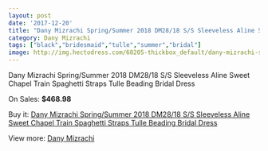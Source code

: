 ```yaml
---
layout: post
date: '2017-12-20'
title: "Dany Mizrachi Spring/Summer 2018 DM28/18 S/S Sleeveless Aline Sweet Chapel Train Spaghetti Straps Tulle Beading Bridal Dress"
category: Dany Mizrachi
tags: ["black","bridesmaid","tulle","summer","bridal"]
image: http://img.hectodress.com/60205-thickbox_default/dany-mizrachi-spring-summer-2018-dm28-18-s-s-sleeveless-aline-sweet-chapel-train-spaghetti-straps-tulle-beading-bridal-dress.jpg
---
```

Dany Mizrachi Spring/Summer 2018 DM28/18 S/S Sleeveless Aline Sweet Chapel Train Spaghetti Straps Tulle Beading Bridal Dress

On Sales: **$468.98**
<a href="https://www.hectodress.com/dany-mizrachi/19130-dany-mizrachi-spring-summer-2018-dm28-18-s-s-sleeveless-aline-sweet-chapel-train-spaghetti-straps-tulle-beading-bridal-dress.html"><amp-img layout="responsive" width="600" height="600" src="//img.hectodress.com/60205-thickbox_default/dany-mizrachi-spring-summer-2018-dm28-18-s-s-sleeveless-aline-sweet-chapel-train-spaghetti-straps-tulle-beading-bridal-dress.jpg" alt="Dany Mizrachi Spring/Summer 2018 DM28/18 S/S Sleeveless Aline Sweet Chapel Train Spaghetti Straps Tulle Beading Bridal Dress 0" /></a>
<a href="https://www.hectodress.com/dany-mizrachi/19130-dany-mizrachi-spring-summer-2018-dm28-18-s-s-sleeveless-aline-sweet-chapel-train-spaghetti-straps-tulle-beading-bridal-dress.html"><amp-img layout="responsive" width="600" height="600" src="//img.hectodress.com/60210-thickbox_default/dany-mizrachi-spring-summer-2018-dm28-18-s-s-sleeveless-aline-sweet-chapel-train-spaghetti-straps-tulle-beading-bridal-dress.jpg" alt="Dany Mizrachi Spring/Summer 2018 DM28/18 S/S Sleeveless Aline Sweet Chapel Train Spaghetti Straps Tulle Beading Bridal Dress 1" /></a>
<a href="https://www.hectodress.com/dany-mizrachi/19130-dany-mizrachi-spring-summer-2018-dm28-18-s-s-sleeveless-aline-sweet-chapel-train-spaghetti-straps-tulle-beading-bridal-dress.html"><amp-img layout="responsive" width="600" height="600" src="//img.hectodress.com/60209-thickbox_default/dany-mizrachi-spring-summer-2018-dm28-18-s-s-sleeveless-aline-sweet-chapel-train-spaghetti-straps-tulle-beading-bridal-dress.jpg" alt="Dany Mizrachi Spring/Summer 2018 DM28/18 S/S Sleeveless Aline Sweet Chapel Train Spaghetti Straps Tulle Beading Bridal Dress 2" /></a>
<a href="https://www.hectodress.com/dany-mizrachi/19130-dany-mizrachi-spring-summer-2018-dm28-18-s-s-sleeveless-aline-sweet-chapel-train-spaghetti-straps-tulle-beading-bridal-dress.html"><amp-img layout="responsive" width="600" height="600" src="//img.hectodress.com/60208-thickbox_default/dany-mizrachi-spring-summer-2018-dm28-18-s-s-sleeveless-aline-sweet-chapel-train-spaghetti-straps-tulle-beading-bridal-dress.jpg" alt="Dany Mizrachi Spring/Summer 2018 DM28/18 S/S Sleeveless Aline Sweet Chapel Train Spaghetti Straps Tulle Beading Bridal Dress 3" /></a>
<a href="https://www.hectodress.com/dany-mizrachi/19130-dany-mizrachi-spring-summer-2018-dm28-18-s-s-sleeveless-aline-sweet-chapel-train-spaghetti-straps-tulle-beading-bridal-dress.html"><amp-img layout="responsive" width="600" height="600" src="//img.hectodress.com/60207-thickbox_default/dany-mizrachi-spring-summer-2018-dm28-18-s-s-sleeveless-aline-sweet-chapel-train-spaghetti-straps-tulle-beading-bridal-dress.jpg" alt="Dany Mizrachi Spring/Summer 2018 DM28/18 S/S Sleeveless Aline Sweet Chapel Train Spaghetti Straps Tulle Beading Bridal Dress 4" /></a>
<a href="https://www.hectodress.com/dany-mizrachi/19130-dany-mizrachi-spring-summer-2018-dm28-18-s-s-sleeveless-aline-sweet-chapel-train-spaghetti-straps-tulle-beading-bridal-dress.html"><amp-img layout="responsive" width="600" height="600" src="//img.hectodress.com/60206-thickbox_default/dany-mizrachi-spring-summer-2018-dm28-18-s-s-sleeveless-aline-sweet-chapel-train-spaghetti-straps-tulle-beading-bridal-dress.jpg" alt="Dany Mizrachi Spring/Summer 2018 DM28/18 S/S Sleeveless Aline Sweet Chapel Train Spaghetti Straps Tulle Beading Bridal Dress 5" /></a>

Buy it: [Dany Mizrachi Spring/Summer 2018 DM28/18 S/S Sleeveless Aline Sweet Chapel Train Spaghetti Straps Tulle Beading Bridal Dress](https://www.hectodress.com/dany-mizrachi/19130-dany-mizrachi-spring-summer-2018-dm28-18-s-s-sleeveless-aline-sweet-chapel-train-spaghetti-straps-tulle-beading-bridal-dress.html "Dany Mizrachi Spring/Summer 2018 DM28/18 S/S Sleeveless Aline Sweet Chapel Train Spaghetti Straps Tulle Beading Bridal Dress")

View more: [Dany Mizrachi](https://www.hectodress.com/312-dany-mizrachi "Dany Mizrachi")